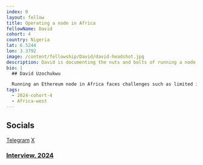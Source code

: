 ```yaml
---
index: 0
layout: fellow
title: Operating a node in Africa
fellowName: David
cohort: 4
country: Nigeria
lat: 6.5244
lon: 3.3792
image: /content/fellowship/David/david-headshot.jpg
description: David is documenting the nuts and bolts of running a node in Nigeria and, more generally, on the African continent and all the challenges that come with it.
bio: |
  ## David Uzochukwu

  Running an Ethereum node in Africa faces challenges such as limited internet connectivity, high data costs, inconsistent power supply, and lack of education, all of which can hinder consistent operation. However, it presents significant opportunities for local innovation, improved financial inclusion, and participation in the global blockchain ecosystem, particularly as infrastructure continues to improve. David will be researching and documenting what it takes for Ethereum to be a decentralized world computer where everyone, independently of their location, can play a role in ensuring its geographical spread and robustness.
tags:
  - 2024-cohort-4
  - Africa-west
---
```


## Socials 
[Telegram](t.me/nodebridege)
[X](https://x.com/Nodebridgeafric)

### [Interview, 2024](https://youtu.be/5mN2qoYNAYU?si=D16oaihOpUxbp8VD)